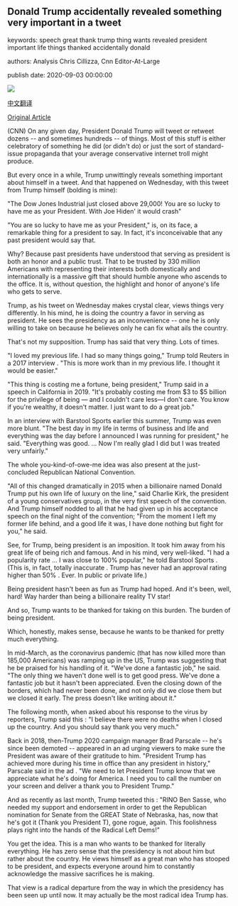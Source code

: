 ## Donald Trump accidentally revealed something very important in a tweet

keywords: speech great thank trump thing wants revealed president important life things thanked accidentally donald

authors: Analysis Chris Cillizza, Cnn Editor-At-Large

publish date: 2020-09-03 00:00:00

![](https://cdn.cnn.com/cnnnext/dam/assets/190329174738-20190328-generic-trump-twitter-illustration-2-super-tease.jpg)

[中文翻译](Donald%20Trump%20accidentally%20revealed%20something%20very%20important%20in%20a%20tweet_zh.md)

[Original Article](https://edition.cnn.com/2020/09/03/politics/donald-trump-president-2020/index.html)

(CNN) On any given day, President Donald Trump will tweet or retweet dozens -- and sometimes hundreds -- of things. Most of this stuff is either celebratory of something he did (or didn't do) or just the sort of standard-issue propaganda that your average conservative internet troll might produce.

But every once in a while, Trump unwittingly reveals something important about himself in a tweet. And that happened on Wednesday, with this tweet from Trump himself (bolding is mine):

"The Dow Jones Industrial just closed above 29,000\! You are so lucky to have me as your President. With Joe Hiden' it would crash"

"You are so lucky to have me as your President," is, on its face, a remarkable thing for a president to say. In fact, it's inconceivable that any past president would say that.

Why? Because past presidents have understood that serving as president is both an honor and a public trust. That to be trusted by 330 million Americans with representing their interests both domestically and internationally is a massive gift that should humble anyone who ascends to the office. It is, without question, the highlight and honor of anyone's life who gets to serve.

Trump, as his tweet on Wednesday makes crystal clear, views things very differently. In his mind, he is doing the country a favor in serving as president. He sees the presidency as an inconvenience -- one he is only willing to take on because he believes only he can fix what ails the country.

That's not my supposition. Trump has said that very thing. Lots of times.

"I loved my previous life. I had so many things going," Trump told Reuters in a 2017 interview . "This is more work than in my previous life. I thought it would be easier."

"This thing is costing me a fortune, being president," Trump said in a speech in California in 2019. "It's probably costing me from $3 to $5 billion for the privilege of being — and I couldn't care less—I don't care. You know if you're wealthy, it doesn't matter. I just want to do a great job."

In an interview with Barstool Sports earlier this summer, Trump was even more blunt. "The best day in my life in terms of business and life and everything was the day before I announced I was running for president," he said. "Everything was good. ... Now I'm really glad I did but I was treated very unfairly."

The whole you-kind-of-owe-me idea was also present at the just-concluded Republican National Convention.

"All of this changed dramatically in 2015 when a billionaire named Donald Trump put his own life of luxury on the line," said Charlie Kirk, the president of a young conservatives group, in the very first speech of the convention. And Trump himself nodded to all that he had given up in his acceptance speech on the final night of the convention; "From the moment I left my former life behind, and a good life it was, I have done nothing but fight for you," he said.

See, for Trump, being president is an imposition. It took him away from his great life of being rich and famous. And in his mind, very well-liked. "I had a popularity rate ... I was close to 100% popular," he told Barstool Sports . (This is, in fact, totally inaccurate . Trump has never had an approval rating higher than 50% . Ever. In public or private life.)

Being president hasn't been as fun as Trump had hoped. And it's been, well, hard\! Way harder than being a billionaire reality TV star\!

And so, Trump wants to be thanked for taking on this burden. The burden of being president.

Which, honestly, makes sense, because he wants to be thanked for pretty much everything.

In mid-March, as the coronavirus pandemic (that has now killed more than 185,000 Americans) was ramping up in the US, Trump was suggesting that he be praised for his handling of it. "We've done a fantastic job," he said. "The only thing we haven't done well is to get good press. We've done a fantastic job but it hasn't been appreciated. Even the closing down of the borders, which had never been done, and not only did we close them but we closed it early. The press doesn't like writing about it."

The following month, when asked about his response to the virus by reporters, Trump said this : "I believe there were no deaths when I closed up the country. And you should say thank you very much."

Back in 2018, then-Trump 2020 campaign manager Brad Parscale -- he's since been demoted -- appeared in an ad urging viewers to make sure the President was aware of their gratitude to him. "President Trump has achieved more during his time in office than any president in history," Parscale said in the ad . "We need to let President Trump know that we appreciate what he's doing for America. I need you to call the number on your screen and deliver a thank you to President Trump."

And as recently as last month, Trump tweeted this : "RINO Ben Sasse, who needed my support and endorsement in order to get the Republican nomination for Senate from the GREAT State of Nebraska, has, now that he's got it (Thank you President T), gone rogue, again. This foolishness plays right into the hands of the Radical Left Dems\!"

You get the idea. This is a man who wants to be thanked for literally everything. He has zero sense that the presidency is not about him but rather about the country. He views himself as a great man who has stooped to be president, and expects everyone around him to constantly acknowledge the massive sacrifices he is making.

That view is a radical departure from the way in which the presidency has been seen up until now. It may actually be the most radical idea Trump has.
